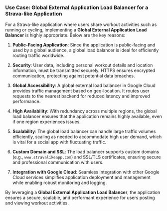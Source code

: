 ### Use Case: Global External Application Load Balancer for a Strava-like Application

For a Strava-like application where users share workout activities such as running or cycling, implementing a **Global External Application Load Balancer** is highly appropriate. Below are the key reasons:

1. **Public-Facing Application**: Since the application is public-facing and used by a global audience, a global load balancer is ideal for efficiently routing traffic worldwide.

2. **Security**: User data, including personal workout details and location information, must be transmitted securely. HTTPS ensures encrypted communication, protecting against potential data breaches.

3. **Global Accessibility**: A global external load balancer in Google Cloud provides traffic management based on geo-location. It routes user requests to the nearest backend for reduced latency and improved performance.

4. **High Availability**: With redundancy across multiple regions, the global load balancer ensures that the application remains highly available, even if one region experiences issues.

5. **Scalability**: The global load balancer can handle large traffic volumes efficiently, scaling as needed to accommodate high user demand, which is vital for a social app with fluctuating traffic.

6. **Custom Domain and SSL**: The load balancer supports custom domains (e.g., `www.stravalikeapp.com`) and SSL/TLS certificates, ensuring secure and professional communication with users.

7. **Integration with Google Cloud**: Seamless integration with other Google Cloud services simplifies application deployment and management while enabling robust monitoring and logging.

By leveraging a **Global External Application Load Balancer**, the application ensures a secure, scalable, and performant experience for users posting and viewing workout activities.
